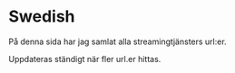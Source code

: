 # Swedish
På denna sida har jag samlat alla streamingtjänsters url:er.

Uppdateras ständigt när fler url.er hittas.
